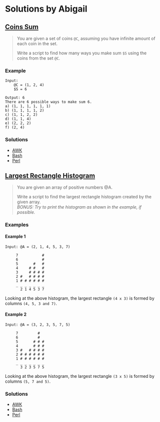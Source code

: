 # Solutions by Abigail

## [Coins Sum](https://theweeklychallenge.org/blog/perl-weekly-challenge-075/#task-1--coins-sum)

> You are given a set of coins `@C`, assuming you have infinite amount
> of each coin in the set.
> 
> Write a script to find how many ways you make sum `$S` using the coins
> from the set `@C`.

### Example
~~~~
Input:
    @C = (1, 2, 4)
    $S = 6

Output: 6
There are 6 possible ways to make sum 6.
a) (1, 1, 1, 1, 1, 1)
b) (1, 1, 1, 1, 2)
c) (1, 1, 2, 2)
d) (1, 1, 4)
e) (2, 2, 2)
f) (2, 4)
~~~~

### Solutions
* [AWK](awk/ch-1.awk)
* [Bash](bash/ch-1.sh)
* [Perl](perl/ch-1.pl)


## [Largest Rectangle Histogram](https://theweeklychallenge.org/blog/perl-weekly-challenge-075/#task-2--largest-rectangle-histogram)

> You are given an array of positive numbers @A.
> 
> Write a script to find the largest rectangle histogram created by
> the given array.<br>
> *BONUS: Try to print the histogram as shown in the example, if possible.*

### Examples
#### Example 1
~~~~
Input: @A = (2, 1, 4, 5, 3, 7)

     7           #
     6           #
     5       #   #
     4     # #   #
     3     # # # #
     2 #   # # # #
     1 # # # # # #
     _ _ _ _ _ _ _
       2 1 4 5 3 7
~~~~
Looking at the above histogram, the largest rectangle `(4 x 3)`
is formed by columns `(4, 5, 3 and 7)`.

#### Example 2
~~~~
Input: @A = (3, 2, 3, 5, 7, 5)

     7         #
     6         #
     5       # # #
     4       # # #
     3 #   # # # #
     2 # # # # # #
     1 # # # # # #
     _ _ _ _ _ _ _
       3 2 3 5 7 5
~~~~
Looking at the above histogram, the largest rectangle `(3 x 5)`
is formed by columns `(5, 7 and 5)`.

### Solutions
* [AWK](awk/ch-2.awk)
* [Bash](bash/ch-2.sh)
* [Perl](perl/ch-2.pl)
